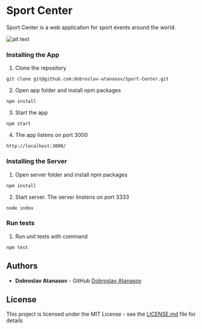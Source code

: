 # Sport Center

Sport Center is a web application for sport events around the world.

![alt text](/master/app/public/Image-1.JPG?raw=true)

### Installing the App

1. Clone the repository

```
git clone git@github.com:dobroslav-atanasov/Sport-Center.git
```

2. Open app folder and install npm packages

```
npm install
```

3. Start the app

```
npm start
```
 
4. The app listens on port 3000

```
http://localhost:3000/
```

### Installing the Server

1. Open server folder and install npm packages

```
npm install
```

2. Start server. The server linstens on port 3333

```
node index
```

### Run tests

1. Run unit tests with command

```
npm test
```

## Authors

* **Dobroslav Atanasov** - GitHub [Dobroslav Atanasov](https://github.com/dobroslav-atanasov)

## License

This project is licensed under the MIT License - see the [LICENSE.md](LICENSE) file for details
